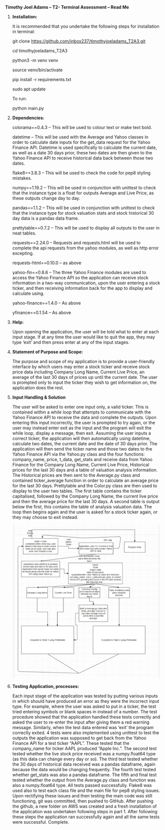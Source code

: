 **Timothy Joel Adams – T2- Terminal Assessment – Read Me**

1.  **Installation:**

    It is recommended that you undertake the following steps for installation in
    terminal:

    git clone https://github.com/inbox237/timothyjoeladams_T2A3.git

    cd timothyjoeladams_T2A3

    python3 -m venv venv

    source venv/bin/activate

    pip install -r requirements.txt

    sudo apt update

    To run:

    python main.py

2.  **Dependencies:**


    colorama==0.4.3 – This will be used to colour text or make text bold.

    datetime – This will be used with the Average and Yahoo classes in order to
    calculate date inputs for the get_data request for the Yahoo Finance API.
    Datetime is used specifically to calculate the current date, as well as a
    date 30 days prior, these two dates are then given to the Yahoo Finance API
    to receive historical data back between those two dates.

     flake8==3.8.3 – This will be used to check the code for pep8 styling
    mistakes.


    numpy==1.19.2 – This will be used in conjunction with unittest to check that
    the instance type is a float for outputs Average and Live Price, as these
    outputs change day to day.

    pandas==1.1.2 – This will be used in conjunction with unittest to check that
    the instance type for stock valuation stats and stock historical 30 day data
    is a pandas data frame.


    prettytable==0.7.2 – This will be used to display all outputs to the user in
    neat tables.


    requests==2.24.0 – Requests and requests.html will be used to complete the
    api requests from the yahoo modules, as well as http error excepting.

    requests-html==0.10.0 – as above


    yahoo-fin==0.8.6 – The three Yahoo Finance modules are used to access the
    Yahoo Finance API so the application can receive stock information in a
    two-way communication, upon the user entering a stock ticker, and then
    receiving information back for the app to display and calculate using.

    yahoo-finance==1.4.0 – As above

    yfinance==0.1.54 – As above

3.  **Help:**

    Upon opening the application, the user will be told what to enter at each
    input stage. If at any time the user would like to quit the app, they may
    type ‘exit’ and then press enter at any of the input stages.

4.  **Statement of Purpose and Scope:**

    The purpose and scope of my application is to provide a user-friendly
    interface by which users may enter a stock ticker and receive
    stock price data including Company Long Name, Current Live Price, an average
    of the last 30 days of prices up until the current date. The user is
    prompted only to input the ticker they wish to get information on, the
    application does the rest.

5.  **Input Handling & Solution**

    The user will be asked to enter one input only, a valid ticker. This is contained within a while loop that attempts to communicate
    with the Yahoo Finance API to receive the data and complete the outputs.
    Upon entering this input incorrectly, the user is prompted to try again, or
    the user may instead enter exit as the input and the program will exit the
    while loop, display a message, then exit. Assuming the user inputs a correct
    ticker, the application will then automatically using datetime, calculate
    two dates, the current date and the date of 30 days prior. The application
    will then send the ticker name and those two dates to the Yahoo Finance API
    via the Yahoo.py class and the four functions: company_name, price, t_data,
    get_stats and receive data from Yahoo Finance for the Company Long Name,
    Current Live Price, Historical prices for the last 30 days and a table of
    valuation analysis information. The Historical prices are then sent to the
    Average.py class and contained ticker_average function in order to calculate
    an average price for the last 30 days. Prettytable and the Color.py class
    are then used to display to the user two tables. The first table contains
    the ticker capitalised, followed by the Company Long Name, the current live
    price and then the average price for the last 30 days. A second table is
    output below the first, this contains the table of analysis valuation data.
    The loop then begins again and the user is asked for a stock ticker again,
    or they may choose to exit instead.

    ![](diagram.png)

6.  **Testing Application, processes:**

    Each input stage of the application was tested by putting various inputs in
    which should have produced an error as they were the incorrect input type.
    For example, where the user was asked to put in a ticker, the test tried
    entering symbols or blank spaces in instead of a number. The test procedure
    showed that the application handled these tests correctly and asked the user
    to re-enter the input after giving them a red warning message. Similarly,
    when the test data entered was ‘exit’ the program correctly exited. 4 tests
    were also implemented using unittest to test the outputs the application was
    supposed to get back from the Yahoo Finance API for a test ticker “AAPL”.
    These tested that the company_name for ticker AAPL produced “Apple Inc.”.
    The second test tested whether the live stock price received was a
    numpy.float64 type (as this data can change every day or so). The third test
    tested whether the 30 days of historical data received was a pandas
    dataframe, again because the data would be changing frequently. The fourth
    test tested whether get_stats was also a pandas dataframe. The fifth and
    final test tested whether the output from the Average.py class and function
    was also a numpy.float64 type. All tests passed successfully. Flake8 was
    used also to test each class file and the main file for pep8 styling issues.
    Upon rectifying these issues and then testing the main code was still
    functioning, git was committed, then pushed to GitHub. After pushing the
    github, a new folder on AWS was created and a fresh installation of the
    application was undertaken following steps in part 1. After following these
    steps the application ran successfully again and all the same tests were
    successful. Complete.

